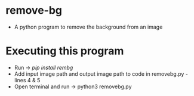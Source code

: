 # remove-bg
- A python program to remove the background from an image

# Executing this program
- Run -> *pip install rembg*
- Add input image path and output image path to code in removebg.py - lines 4 & 5
- Open terminal and run -> python3 removebg.py
